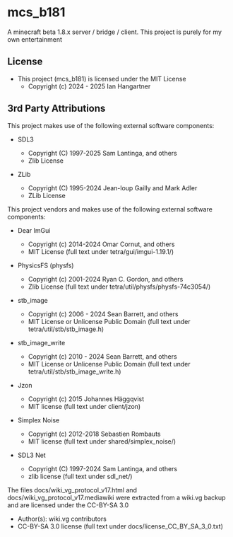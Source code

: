# mcs_b181

A minecraft beta 1.8.x server / bridge / client. This project is purely for my own entertainment

## License
- This project (mcs_b181) is licensed under the MIT License
  - Copyright (c) 2024 - 2025 Ian Hangartner

## 3rd Party Attributions

This project makes use of the following external software components:

- SDL3
  - Copyright (C) 1997-2025 Sam Lantinga, and others
  - Zlib License

- ZLib
  - Copyright (C) 1995-2024 Jean-loup Gailly and Mark Adler
  - ZLib License

This project vendors and makes use of the following external software components:

- Dear ImGui
  - Copyright (c) 2014-2024 Omar Cornut, and others
  - MIT License (full text under tetra/gui/imgui-1.19.1/)

- PhysicsFS (physfs)
  - Copyright (c) 2001-2024 Ryan C. Gordon, and others
  - Zlib License (full text under tetra/util/physfs/physfs-74c3054/)

- stb_image
  - Copyright (c) 2006 - 2024 Sean Barrett, and others
  - MIT License or Unlicense Public Domain (full text under tetra/util/stb/stb_image.h)

- stb_image_write
  - Copyright (c) 2010 - 2024 Sean Barrett, and others
  - MIT License or Unlicense Public Domain (full text under tetra/util/stb/stb_image_write.h)

- Jzon
  - Copyright (c) 2015 Johannes Häggqvist
  - MIT license (full text under client/jzon)

- Simplex Noise
  - Copyright (c) 2012-2018 Sebastien Rombauts
  - MIT license (full text under shared/simplex_noise/)

- SDL3 Net
  - Copyright (C) 1997-2024 Sam Lantinga, and others
  - zlib license (full text under sdl_net/)

The files docs/wiki_vg_protocol_v17.html and docs/wiki_vg_protocol_v17.mediawiki were extracted from a wiki.vg backup and are licensed under the CC-BY-SA 3.0
  - Author(s): wiki.vg contributors
  - CC-BY-SA 3.0 license (full text under docs/license_CC_BY_SA_3_0.txt)
